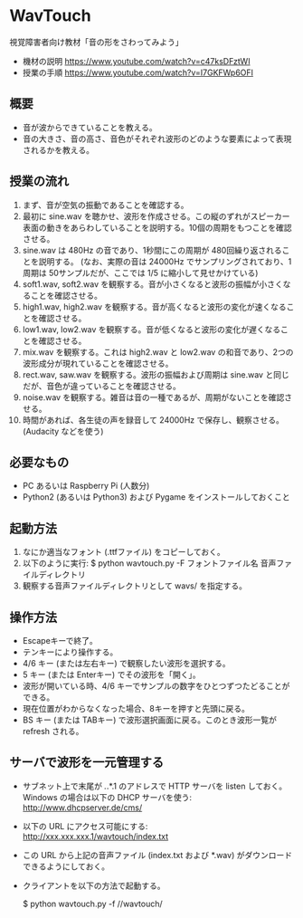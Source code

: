 # WavTouch

視覚障害者向け教材「音の形をさわってみよう」

  * 機材の説明 https://www.youtube.com/watch?v=c47ksDFztWI
  * 授業の手順 https://www.youtube.com/watch?v=I7GKFWp6OFI

概要
----
  * 音が波からできていることを教える。
  * 音の大きさ、音の高さ、音色がそれぞれ波形のどのような要素によって表現されるかを教える。

授業の流れ
----------
  1. まず、音が空気の振動であることを確認する。
  2. 最初に sine.wav を聴かせ、波形を作成させる。この縦のずれがスピーカー表面の動きをあらわしていることを説明する。10個の周期をもつことを確認させる。
  3. sine.wav は 480Hz の音であり、1秒間にこの周期が 480回繰り返されることを説明する。
     (なお、実際の音は 24000Hz でサンプリングされており、1周期は 50サンプルだが、ここでは 1/5 に縮小して見せかけている)
  4. soft1.wav, soft2.wav を観察する。音が小さくなると波形の振幅が小さくなることを確認させる。
  5. high1.wav, high2.wav を観察する。音が高くなると波形の変化が速くなることを確認させる。
  6. low1.wav, low2.wav を観察する。音が低くなると波形の変化が遅くなることを確認させる。
  7. mix.wav を観察する。これは high2.wav と low2.wav の和音であり、2つの波形成分が現れていることを確認させる。
  8. rect.wav, saw.wav を観察する。波形の振幅および周期は sine.wav と同じだが、音色が違っていることを確認させる。
  9. noise.wav を観察する。雑音は音の一種であるが、周期がないことを確認させる。
  10. 時間があれば、各生徒の声を録音して 24000Hz で保存し、観察させる。(Audacity などを使う)

必要なもの
----------
  * PC あるいは Raspberry Pi (人数分)
  * Python2 (あるいは Python3) および Pygame をインストールしておくこと

起動方法
--------

 1. なにか適当なフォント (.ttfファイル) をコピーしておく。
 2. 以下のように実行:
    $ python wavtouch.py -F フォントファイル名 音声ファイルディレクトリ
 3. 観察する音声ファイルディレクトリとして wavs/ を指定する。

操作方法
--------

  * Escapeキーで終了。
  * テンキーにより操作する。
  * 4/6 キー (または左右キー) で観察したい波形を選択する。
  * 5 キー (または Enterキー) でその波形を「開く」。
  * 波形が開いている時、4/6 キーでサンプルの数字をひとつずつたどることができる。
  * 現在位置がわからなくなった場合、8キーを押すと先頭に戻る。
  * BS キー (または TABキー) で波形選択画面に戻る。このとき波形一覧が refresh される。

サーバで波形を一元管理する
--------------------------

  * サブネット上で末尾が *.*.*.1 のアドレスで HTTP サーバを listen しておく。
    Windows の場合は以下の DHCP サーバを使う: http://www.dhcpserver.de/cms/ 
  * 以下の URL にアクセス可能にする:
    http://xxx.xxx.xxx.1/wavtouch/index.txt
  * この URL から上記の音声ファイル (index.txt および *.wav) がダウンロードできるようにしておく。
  * クライアントを以下の方法で起動する。
  
    $ python wavtouch.py -f //wavtouch/

